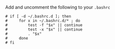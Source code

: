 Add and uncomment the following to your `.bashrc`

```
# if [ -d ~/.bashrc.d ]; then
#     for x in ~/.bashrc.d/* ; do
#         test -f "$x" || continue
#         test -x "$x" || continue
#         . "$x"
#     done
# fi
```
